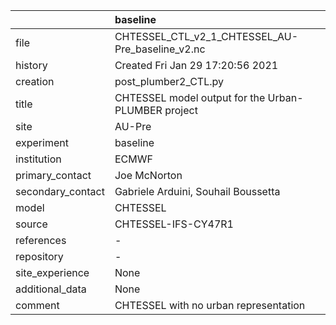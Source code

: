 |                   | baseline                                            |
|:------------------|:----------------------------------------------------|
| file              | CHTESSEL_CTL_v2_1_CHTESSEL_AU-Pre_baseline_v2.nc    |
| history           | Created Fri Jan 29 17:20:56 2021                    |
| creation          | post_plumber2_CTL.py                                |
| title             | CHTESSEL model output for the Urban-PLUMBER project |
| site              | AU-Pre                                              |
| experiment        | baseline                                            |
| institution       | ECMWF                                               |
| primary_contact   | Joe McNorton                                        |
| secondary_contact | Gabriele Arduini, Souhail Boussetta                 |
| model             | CHTESSEL                                            |
| source            | CHTESSEL-IFS-CY47R1                                 |
| references        | -                                                   |
| repository        | -                                                   |
| site_experience   | None                                                |
| additional_data   | None                                                |
| comment           | CHTESSEL with no urban representation               |
